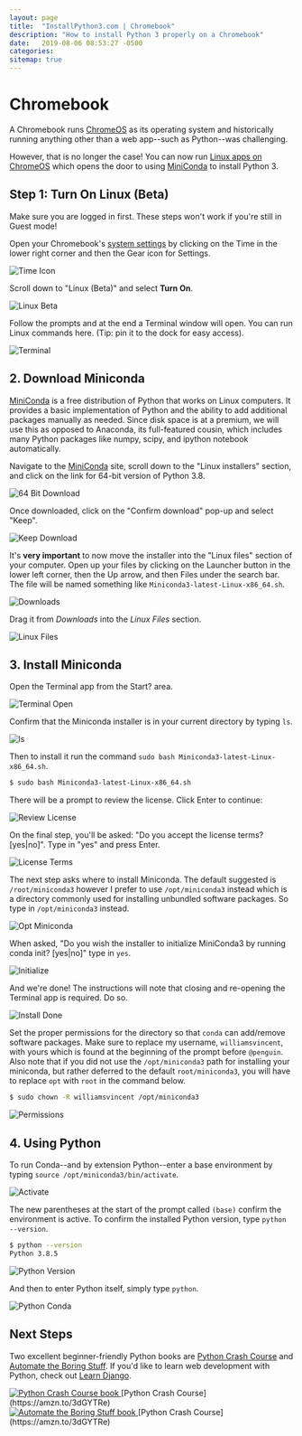 ```yaml
---
layout: page
title:  "InstallPython3.com | Chromebook"
description: "How to install Python 3 properly on a Chromebook"
date:   2019-08-06 08:53:27 -0500
categories:
sitemap: true
---
```


# Chromebook

A Chromebook runs [ChromeOS](https://en.wikipedia.org/wiki/Chrome_OS) as its operating system and historically running anything other than a web app--such as Python--was challenging.

However, that is no longer the case! You can now run [Linux apps on ChromeOS](https://support.google.com/chromebook/answer/9145439?hl=en) which opens the door to using [MiniConda](https://docs.conda.io/en/latest/miniconda.html) to install Python 3.

## Step 1: Turn On Linux (Beta)

Make sure you are logged in first. These steps won't work if you're still in Guest mode!

Open your Chromebook's [system settings](chrome://settings) by clicking on the Time in the lower right corner and then the Gear icon for Settings.

<img class="img-fluid" src="{{ site.url }}/assets/images/chromebook/time_icon.png" alt="Time Icon">

Scroll down to "Linux (Beta)" and select **Turn On**.

<img class="img-fluid" src="{{ site.url }}/assets/images/chromebook/linux_beta.png" alt="Linux Beta">

Follow the prompts and at the end a Terminal window will open. You can run Linux commands here. (Tip: pin it to the dock for easy access).

<img class="img-fluid" src="{{ site.url }}/assets/images/chromebook/terminal.png" alt="Terminal">


## 2. Download Miniconda

[MiniConda](https://docs.conda.io/en/latest/miniconda.html) is a free distribution of Python that works on Linux computers. It provides a basic implementation of Python and the ability to add additional packages manually as needed. Since disk space is at a premium, we will use this as opposed to Anaconda, its full-featured cousin, which includes many Python packages like numpy, scipy, and ipython notebook automatically.

Navigate to the [MiniConda](https://docs.conda.io/en/latest/miniconda.html) site, scroll down to the "Linux installers" section, and click on the link for 64-bit version of Python 3.8.

<img class="img-fluid" src="{{ site.url }}/assets/images/chromebook/64_bit_download.png" alt="64 Bit Download">

Once downloaded, click on the "Confirm download" pop-up and select "Keep".

<img class="img-fluid" src="{{ site.url }}/assets/images/chromebook/confirm_download_keep.png" alt="Keep Download">

It's **very important** to now move the installer into the "Linux files" section of your computer. Open up your files by clicking on the Launcher button in the lower left corner, then the Up arrow, and then Files under the search bar. The file will be named something like `Miniconda3-latest-Linux-x86_64.sh`.

<img class="img-fluid" src="{{ site.url }}/assets/images/chromebook/downloads.png" alt="Downloads">

Drag it from *Downloads* into the *Linux Files* section.

<img class="img-fluid" src="{{ site.url }}/assets/images/chromebook/linux_files.png" alt="Linux Files">

## 3. Install Miniconda

Open the Terminal app from the Start? area.

<img class="img-fluid" src="{{ site.url }}/assets/images/chromebook/terminal_open.png" alt="Terminal Open">

Confirm that the Miniconda installer is in your current directory by typing `ls`.

<img class="img-fluid" src="{{ site.url }}/assets/images/chromebook/ls.png" alt="ls">

Then to install it run the command `sudo bash Miniconda3-latest-Linux-x86_64.sh`.

```sh
$ sudo bash Miniconda3-latest-Linux-x86_64.sh
```

There will be a prompt to review the license. Click Enter to continue:

<img class="img-fluid" src="{{ site.url }}/assets/images/chromebook/review_license.png" alt="Review License">

On the final step, you'll be asked: "Do you accept the license terms? [yes|no]". Type in "yes" and press Enter.

<img class="img-fluid" src="{{ site.url }}/assets/images/chromebook/license_terms.png" alt="License Terms">

The next step asks where to install Miniconda. The default suggested is `/root/miniconda3` however I prefer to use `/opt/miniconda3` instead which is a directory commonly used for installing unbundled software packages. So type in `/opt/miniconda3` instead.

<img class="img-fluid" src="{{ site.url }}/assets/images/chromebook/opt_miniconda.png" alt="Opt Miniconda">

When asked, "Do you wish the installer to initialize MiniConda3 by running conda init? [yes|no]" type in `yes`.

<img class="img-fluid" src="{{ site.url }}/assets/images/chromebook/initialize.png" alt="Initialize">

And we're done! The instructions will note that closing and re-opening the Terminal app is required. Do so.

<img class="img-fluid" src="{{ site.url }}/assets/images/chromebook/install_done.png" alt="Install Done">

Set the proper permissions for the directory so that `conda` can add/remove software packages. Make sure to replace my username, `williamsvincent`, with yours which is found at the beginning of the prompt before `@penguin`. Also note that if you did not use the `/opt/miniconda3` path for installing your miniconda, but rather deferred to the default `root/miniconda3`, you will have to replace `opt` with `root` in the command below.

```sh
$ sudo chown -R williamsvincent /opt/miniconda3
```

<img class="img-fluid" src="{{ site.url }}/assets/images/chromebook/sudo_chown.png" alt="Permissions">


## 4. Using Python

To run Conda--and by extension Python--enter a base environment by typing `source /opt/miniconda3/bin/activate`.

<img class="img-fluid" src="{{ site.url }}/assets/images/chromebook/activate.png" alt="Activate">

The new parentheses at the start of the prompt called `(base)` confirm the environment is active. To confirm the installed Python version, type `python --version`.

```sh
$ python --version
Python 3.8.5
```

<img class="img-fluid" src="{{ site.url }}/assets/images/chromebook/python_version.png" alt="Python Version">

And then to enter Python itself, simply type `python`.

<img class="img-fluid" src="{{ site.url }}/assets/images/chromebook/python_conda.png" alt="Python Conda">


## Next Steps
Two excellent beginner-friendly Python books are [Python Crash Course](https://amzn.to/3dGYTRe) and [Automate the Boring Stuff](https://amzn.to/366CebJ). If you'd like to learn web development with Python, check out [Learn Django](https://learndjango.com).

<div class="container">
  <div class="row">
    <div class="col">
      <a href="https://amzn.to/3dGYTRe" target="_blank">
        <img class="img-fluid" src="{{ site.url }}/assets/images/pcc_book.jpg" alt="Python Crash Course book">
      </a>
      [Python Crash Course](https://amzn.to/3dGYTRe)
    </div>
    <div class="col">
      <a href="https://amzn.to/3dGYTRe" target="_blank">
        <img class="img-fluid" src="{{ site.url }}/assets/images/automate_book.jpg" alt="Automate the Boring Stuff book">
      </a>
      [Python Crash Course](https://amzn.to/3dGYTRe)
    </div>
  </div>
</div>
